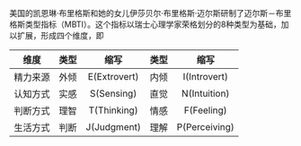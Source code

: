 美国的凯恩琳·布里格斯和她的女儿伊莎贝尔·布里格斯·迈尔斯研制了迈尔斯－布里格斯类型指标（MBTI）。这个指标以瑞士心理学家荣格划分的8种类型为基础，加以扩展，形成四个维度，即

| 维度 | 类型 | 缩写 | 类型 | 缩写 |
|:--:|:--:|:--:|:--:|:--:|
|精力来源| 外倾 | E(Extrovert) | 内倾 | I(Introvert) |
|认知方式| 实感 | S(Sensing) | 直觉 | N(Intuition) |
|判断方式| 理智 | T(Thinking) | 情感 | F(Feeling) |
|生活方式| 判断 | J(Judgment) | 理解 | P(Perceiving) |